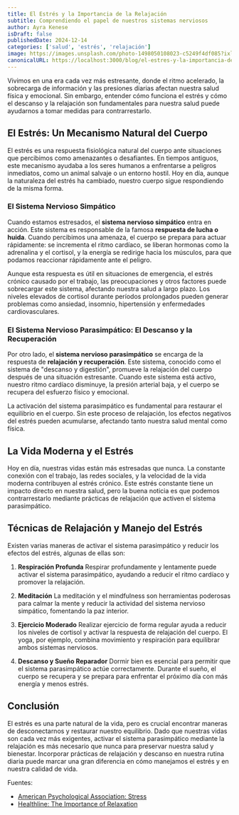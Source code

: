 ```yaml
---
title: El Estrés y la Importancia de la Relajación
subtitle: Comprendiendo el papel de nuestros sistemas nerviosos
author: Ayra Kenese
isDraft: false
publishedDate: 2024-12-14
categories: ['salud', 'estrés', 'relajación']
image: https://images.unsplash.com/photo-1498050108023-c5249f4df085?ixlib=rb-4.0.3&ixid=MnwxMjA3fDB8MHxwaG90by1wYWdlfHx8fGVufDB8fHx8&auto=format&fit=crop&w=1472&q=80
canonicalURL: https://localhost:3000/blog/el-estres-y-la-importancia-de-la-relajacion
---
```


Vivimos en una era cada vez más estresante, donde el ritmo acelerado, la sobrecarga de información y las presiones diarias afectan nuestra salud física y emocional. Sin embargo, entender cómo funciona el estrés y cómo el descanso y la relajación son fundamentales para nuestra salud puede ayudarnos a tomar medidas para contrarrestarlo.

## El Estrés: Un Mecanismo Natural del Cuerpo

El estrés es una respuesta fisiológica natural del cuerpo ante situaciones que percibimos como amenazantes o desafiantes. En tiempos antiguos, este mecanismo ayudaba a los seres humanos a enfrentarse a peligros inmediatos, como un animal salvaje o un entorno hostil. Hoy en día, aunque la naturaleza del estrés ha cambiado, nuestro cuerpo sigue respondiendo de la misma forma.

### El Sistema Nervioso Simpático

Cuando estamos estresados, el **sistema nervioso simpático** entra en acción. Este sistema es responsable de la famosa **respuesta de lucha o huida**. Cuando percibimos una amenaza, el cuerpo se prepara para actuar rápidamente: se incrementa el ritmo cardíaco, se liberan hormonas como la adrenalina y el cortisol, y la energía se redirige hacia los músculos, para que podamos reaccionar rápidamente ante el peligro.

Aunque esta respuesta es útil en situaciones de emergencia, el estrés crónico causado por el trabajo, las preocupaciones y otros factores puede sobrecargar este sistema, afectando nuestra salud a largo plazo. Los niveles elevados de cortisol durante períodos prolongados pueden generar problemas como ansiedad, insomnio, hipertensión y enfermedades cardiovasculares.

### El Sistema Nervioso Parasimpático: El Descanso y la Recuperación

Por otro lado, el **sistema nervioso parasimpático** se encarga de la respuesta de **relajación y recuperación**. Este sistema, conocido como el sistema de "descanso y digestión", promueve la relajación del cuerpo después de una situación estresante. Cuando este sistema está activo, nuestro ritmo cardíaco disminuye, la presión arterial baja, y el cuerpo se recupera del esfuerzo físico y emocional.

La activación del sistema parasimpático es fundamental para restaurar el equilibrio en el cuerpo. Sin este proceso de relajación, los efectos negativos del estrés pueden acumularse, afectando tanto nuestra salud mental como física.

## La Vida Moderna y el Estrés

Hoy en día, nuestras vidas están más estresadas que nunca. La constante conexión con el trabajo, las redes sociales, y la velocidad de la vida moderna contribuyen al estrés crónico. Este estrés constante tiene un impacto directo en nuestra salud, pero la buena noticia es que podemos contrarrestarlo mediante prácticas de relajación que activen el sistema parasimpático.

## Técnicas de Relajación y Manejo del Estrés

Existen varias maneras de activar el sistema parasimpático y reducir los efectos del estrés, algunas de ellas son:

1. **Respiración Profunda**
   Respirar profundamente y lentamente puede activar el sistema parasimpático, ayudando a reducir el ritmo cardíaco y promover la relajación.

2. **Meditación**
   La meditación y el mindfulness son herramientas poderosas para calmar la mente y reducir la actividad del sistema nervioso simpático, fomentando la paz interior.

3. **Ejercicio Moderado**
   Realizar ejercicio de forma regular ayuda a reducir los niveles de cortisol y activar la respuesta de relajación del cuerpo. El yoga, por ejemplo, combina movimiento y respiración para equilibrar ambos sistemas nerviosos.

4. **Descanso y Sueño Reparador**
   Dormir bien es esencial para permitir que el sistema parasimpático actúe correctamente. Durante el sueño, el cuerpo se recupera y se prepara para enfrentar el próximo día con más energía y menos estrés.

## Conclusión

El estrés es una parte natural de la vida, pero es crucial encontrar maneras de desconectarnos y restaurar nuestro equilibrio. Dado que nuestras vidas son cada vez más exigentes, activar el sistema parasimpático mediante la relajación es más necesario que nunca para preservar nuestra salud y bienestar. Incorporar prácticas de relajación y descanso en nuestra rutina diaria puede marcar una gran diferencia en cómo manejamos el estrés y en nuestra calidad de vida.

Fuentes:

- [American Psychological Association: Stress](https://www.apa.org)
- [Healthline: The Importance of Relaxation](https://www.healthline.com)

